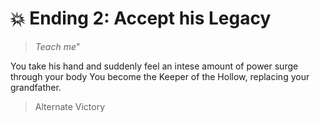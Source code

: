 
# 💥 Ending 2: Accept his Legacy

>*Teach me*"

You take his hand and suddenly feel an intese amount of power surge through your body
You become the Keeper of the Hollow, replacing your grandfather.

>Alternate Victory